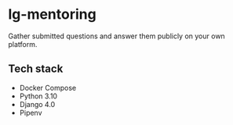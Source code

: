 # lg-mentoring

Gather submitted questions and answer them publicly on your own platform.

## Tech stack

* Docker Compose
* Python 3.10
* Django 4.0
* Pipenv

